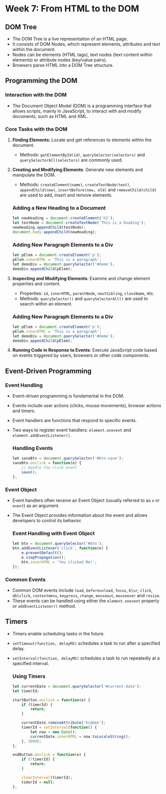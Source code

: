 # Week 7: From HTML to the DOM

## DOM Tree
- The DOM Tree is a live representation of an HTML page.
- It consists of DOM Nodes, which represent elements, attributes and text within the document.
- Nodes can be elements (HTML tags), text nodes (text content within elements) or attribute nodes (key/value pairs).
- Browsers parse HTML into a DOM Tree structure.

## Programming the DOM

### Interaction with the DOM
- The Document Object Model (DOM) is a programming interface that allows scripts, mainly in JavaScript, to interact with and modify documents, such as HTML and XML.

### Core Tasks with the DOM
1. **Finding Elements**: Locate and get references to elements within the document.
    - Methods: `getElementById(id)`, `querySelector(selectors)` and `querySelectorAll(selectors)` are commonly used.

2. **Creating and Modifying Elements**: Generate new elements and manipulate the DOM.
    - Methods: `createElement(name)`, `createTextNode(text)`, `appendChild(new)`, `insertBefore(new, old)` and `removeChild(child)` are used to add, insert and remove elements.

    ### Adding a New Heading to a Document
    ```javascript
    let newHeading = document.createElement('h2');
    let textNode = document.createTextNode('This is a heading');
    newHeading.appendChild(textNode);
    document.body.appendChild(newHeading);
    ```

    ### Adding New Paragraph Elements to a Div
    ```javascript
    let pElem = document.createElement('p');
    pElem.innerHTML = 'This is a paragraph';
    let demoDiv = document.querySelector('#demo');
    demoDiv.appendChild(pElem);
    ```

3. **Inspecting and Modifying Elements**: Examine and change element properties and content.
    - Properties: `id`, `innerHTML`, `parentNode`, `nextSibling`, `className`, etc.
    - Methods: `querySelector()` and `querySelectorAll()` are used to search within an element.

    ### Adding New Paragraph Elements to a Div
    ```javascript
    let pElem = document.createElement('p');
    pElem.innerHTML = 'This is a paragraph';
    let demoDiv = document.querySelector('#demo');
    demoDiv.appendChild(pElem);
    ```

4. **Running Code in Response to Events**: Execute JavaScript code based on events triggered by users, browsers or other code components.

## Event-Driven Programming

### Event Handling
- Event-driven programming is fundamental in the DOM.
- Events include user actions (clicks, mouse movements), browser actions and timers.
- Event handlers are functions that respond to specific events.
- Two ways to register event handlers: `element.onevent` and `element.addEventListener()`.

    ### Handling Events
    ```javascript
    let saveBtn = document.querySelector('#btn-save');
    saveBtn.onclick = function(e) {
        // Handle the click event
        save();
    };
    ```

### Event Object
- Event handlers often receive an Event Object (usually referred to as `e` or `event`) as an argument.
- The Event Object provides information about the event and allows developers to control its behavior.

    ### Event Handling with Event Object
    ```javascript
    let btn = document.querySelector('#btn');
    btn.addEventListener('click', function(e) {
        e.preventDefault();
        e.stopPropagation();
        btn.innerHTML = 'You clicked Me!';
    });
    ```

### Common Events
- Common DOM events include `load`, `beforeunload`, `focus`, `blur`, `click`, `dblclick`, `contextmenu`, `keypress`, `change`, `mouseout`, `mouseover` and `resize`.
- These events can be handled using either the `element.onevent` property or `addEventListener()` method.

## Timers
- Timers enable scheduling tasks in the future.
- `setTimeout(function, delayMS)` schedules a task to run after a specified delay.
- `setInterval(function, delayMS)` schedules a task to run repeatedly at a specified interval.

    ### Using Timers
    ```javascript
    let currentDate = document.querySelector('#current-date');
    let timerId;

    startButton.onclick = function(e) {
        if (timerId) {
            return;
        }

        currentDate.removeAttribute('hidden');
        timerId = setInterval(function() {
            let now = new Date();
            currentDate.innerHTML = now.toLocaleString();
        }, 1000);
    };

    endButton.onclick = function(e) {
        if (!timerId) {
            return;
        }

        clearInterval(timerId);
        timerId = null;
    };
    ```
